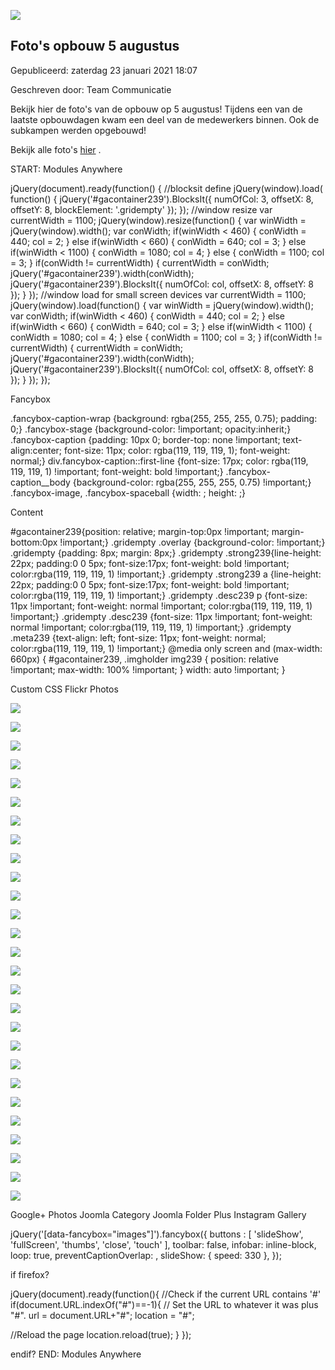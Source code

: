 


![](/input=72157699004915735)


Foto's opbouw 5 augustus
-------------------------





 Gepubliceerd: zaterdag 23 januari 2021 18:07
   

 Geschreven door: Team Communicatie
   




 Bekijk hier de foto's van de opbouw op 5 augustus! Tijdens een van de laatste opbouwdagen kwam een deel van de medewerkers binnen. Ook de subkampen werden opgebouwd!
 



 Bekijk alle foto's
 [hier](https://www.flickr.com/photos/scoutingnederland/albums/72157694054224340) 
 .
 


 START: Modules Anywhere 


 jQuery(document).ready(function() {
 //blocksit define
 jQuery(window).load( function() {
 jQuery('#gacontainer239').BlocksIt({
 numOfCol: 3,
 offsetX: 8,
 offsetY: 8,
 blockElement: '.gridempty'
 });
 });
 //window resize
 var currentWidth = 1100;
 jQuery(window).resize(function() {
 var winWidth = jQuery(window).width();
 var conWidth;
 if(winWidth < 460) {
 conWidth = 440;
 col = 2;
 } 
 else if(winWidth < 660) {
 conWidth = 640;
 col = 3;
 } else if(winWidth < 1100) {
 conWidth = 1080;
 col = 4;
 } else {
 conWidth = 1100;
 col = 3;
 }
 if(conWidth != currentWidth) {
 currentWidth = conWidth;
 jQuery('#gacontainer239').width(conWidth);
 jQuery('#gacontainer239').BlocksIt({
 numOfCol: col,
 offsetX: 8,
 offsetY: 8 });
 }
 });
 //window load for small screen devices
 var currentWidth = 1100;
 jQuery(window).load(function() {
 var winWidth = jQuery(window).width();
 var conWidth;
 if(winWidth < 460) {
 conWidth = 440;
 col = 2;
 } else if(winWidth < 660) {
 conWidth = 640;
 col = 3;
 } else if(winWidth < 1100) {
 conWidth = 1080;
 col = 4;
 } else {
 conWidth = 1100;
 col = 3;
 }
 if(conWidth != currentWidth) {
 currentWidth = conWidth;
 jQuery('#gacontainer239').width(conWidth);
 jQuery('#gacontainer239').BlocksIt({
 numOfCol: col,
 offsetX: 8,
 offsetY: 8 });
 }
 });
});
 
 Fancybox 

 .fancybox-caption-wrap {background: rgba(255, 255, 255, 0.75); padding: 0;} 
.fancybox-stage {background-color: !important; opacity:inherit;} 
.fancybox-caption {padding: 10px 0; border-top: none !important; text-align:center; font-size: 11px; color: rgba(119, 119, 119, 1); font-weight: normal;} 
div.fancybox-caption::first-line {font-size: 17px; color: rgba(119, 119, 119, 1) !important; font-weight: bold !important;} 
.fancybox-caption\_\_body {background-color: rgba(255, 255, 255, 0.75) !important;} 
.fancybox-image, .fancybox-spaceball {width: ; height: ;}
 
 Content 

 #gacontainer239{position: relative; margin-top:0px !important; margin-bottom:0px !important;}
.gridempty .overlay {background-color: !important;}
.gridempty {padding: 8px; margin: 8px;}
.gridempty .strong239{line-height: 22px; padding:0 0 5px; font-size:17px; font-weight: bold !important; color:rgba(119, 119, 119, 1) !important;}
.gridempty .strong239 a {line-height: 22px; padding:0 0 5px; font-size:17px; font-weight: bold !important; color:rgba(119, 119, 119, 1) !important;}
.gridempty .desc239 p {font-size: 11px !important; font-weight: normal !important; color:rgba(119, 119, 119, 1) !important;} 
.gridempty .desc239 {font-size: 11px !important; font-weight: normal !important; color:rgba(119, 119, 119, 1) !important;} 
.gridempty .meta239 {text-align: left; font-size: 11px; font-weight: normal; color:rgba(119, 119, 119, 1) !important;}
@media only screen and (max-width: 660px) {
#gacontainer239, .imgholder img239 {
 position: relative !important;
 max-width: 100% !important;
} 
 width: auto !important;
}
 
 Custom CSS 
Flickr Photos




[![](https://farm1.static.flickr.com/854/43867535481_95bff9fba6.jpg)](https://farm1.static.flickr.com/854/43867535481_95bff9fba6_b.jpg)












[![](https://farm1.static.flickr.com/929/43867531631_fc305d5bd7.jpg)](https://farm1.static.flickr.com/929/43867531631_fc305d5bd7_b.jpg)












[![](https://farm2.static.flickr.com/1831/43818998192_2617e1dea3.jpg)](https://farm2.static.flickr.com/1831/43818998192_2617e1dea3_b.jpg)












[![](https://farm1.static.flickr.com/933/43818993972_009cdf3186.jpg)](https://farm1.static.flickr.com/933/43818993972_009cdf3186_b.jpg)












[![](https://farm1.static.flickr.com/937/43818998402_5d49d32931.jpg)](https://farm1.static.flickr.com/937/43818998402_5d49d32931_b.jpg)












[![](https://farm2.static.flickr.com/1780/43867533641_eb65096eb7.jpg)](https://farm2.static.flickr.com/1780/43867533641_eb65096eb7_b.jpg)












[![](https://farm2.static.flickr.com/1777/43867532991_a0cf8925bc.jpg)](https://farm2.static.flickr.com/1777/43867532991_a0cf8925bc_b.jpg)












[![](https://farm1.static.flickr.com/931/42963382005_bbdf63ef25.jpg)](https://farm1.static.flickr.com/931/42963382005_bbdf63ef25_b.jpg)












[![](https://farm2.static.flickr.com/1836/43867532371_83909daa9c.jpg)](https://farm2.static.flickr.com/1836/43867532371_83909daa9c_b.jpg)












[![](https://farm1.static.flickr.com/935/43867536801_7d1cd7e336.jpg)](https://farm1.static.flickr.com/935/43867536801_7d1cd7e336_b.jpg)












[![](https://farm2.static.flickr.com/1819/43867530901_17d50a8a45.jpg)](https://farm2.static.flickr.com/1819/43867530901_17d50a8a45_b.jpg)












[![](https://farm1.static.flickr.com/850/43867530361_a6e0b24f72.jpg)](https://farm1.static.flickr.com/850/43867530361_a6e0b24f72_b.jpg)












[![](https://farm2.static.flickr.com/1833/43818994642_5883cf7f58.jpg)](https://farm2.static.flickr.com/1833/43818994642_5883cf7f58_b.jpg)












[![](https://farm2.static.flickr.com/1794/43867529371_a538f11571.jpg)](https://farm2.static.flickr.com/1794/43867529371_a538f11571_b.jpg)












[![](https://farm2.static.flickr.com/1777/42963383775_9fde2346e5.jpg)](https://farm2.static.flickr.com/1777/42963383775_9fde2346e5_b.jpg)












[![](https://farm1.static.flickr.com/852/43818991812_41ab28fbc5.jpg)](https://farm1.static.flickr.com/852/43818991812_41ab28fbc5_b.jpg)












[![](https://farm1.static.flickr.com/941/43818996992_bca645eef4.jpg)](https://farm1.static.flickr.com/941/43818996992_bca645eef4_b.jpg)












[![](https://farm2.static.flickr.com/1837/43867534251_43d5913479.jpg)](https://farm2.static.flickr.com/1837/43867534251_43d5913479_b.jpg)












[![](https://farm1.static.flickr.com/855/43867533841_3235f01a41.jpg)](https://farm1.static.flickr.com/855/43867533841_3235f01a41_b.jpg)












[![](https://farm2.static.flickr.com/1775/42963389405_e4214975f0.jpg)](https://farm2.static.flickr.com/1775/42963389405_e4214975f0_b.jpg)












[![](https://farm1.static.flickr.com/936/43818996702_7040fe5b8d.jpg)](https://farm1.static.flickr.com/936/43818996702_7040fe5b8d_b.jpg)












[![](https://farm2.static.flickr.com/1796/43818992822_97a5ef3205.jpg)](https://farm2.static.flickr.com/1796/43818992822_97a5ef3205_b.jpg)












[![](https://farm2.static.flickr.com/1779/43867536141_9553204ba7.jpg)](https://farm2.static.flickr.com/1779/43867536141_9553204ba7_b.jpg)












[![](https://farm2.static.flickr.com/1812/43818997722_e5444d9a2a.jpg)](https://farm2.static.flickr.com/1812/43818997722_e5444d9a2a_b.jpg)












[![](https://farm1.static.flickr.com/937/43818997402_58d7e2a2fe.jpg)](https://farm1.static.flickr.com/937/43818997402_58d7e2a2fe_b.jpg)












[![](https://farm2.static.flickr.com/1772/43867534941_d41d6ac8f3.jpg)](https://farm2.static.flickr.com/1772/43867534941_d41d6ac8f3_b.jpg)












[![](https://farm2.static.flickr.com/1777/44035417871_889d389cd1.jpg)](https://farm2.static.flickr.com/1777/44035417871_889d389cd1_b.jpg)











Google+ Photos
Joomla Category
Joomla Folder Plus
Instagram Gallery

 jQuery('[data-fancybox="images"]').fancybox({
 buttons : [
 'slideShow',
 'fullScreen',
 'thumbs',
 'close',
 'touch'
 ],
 toolbar: false,
 infobar: inline-block,
 loop: true,
 preventCaptionOverlap: ,
 slideShow: {
 speed: 330 },
 });
 
if firefox?

 jQuery(document).ready(function(){ 
 //Check if the current URL contains '#'
 if(document.URL.indexOf("#")==-1){
 // Set the URL to whatever it was plus "#".
 url = document.URL+"#";
 location = "#";

 //Reload the page
 location.reload(true);
 }
});
 
endif?
 END: Modules Anywhere 


